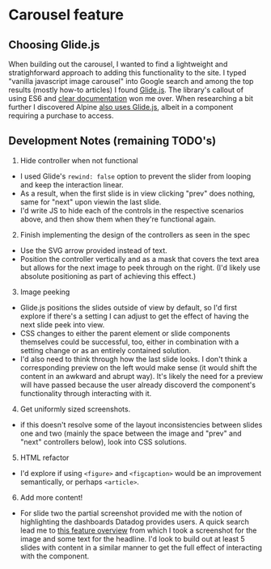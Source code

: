 # Carousel feature

## Choosing Glide.js

When building out the carousel, I wanted to find a lightweight and stratighforward approach to adding this functionality to the site. I typed "vanilla javascript image carousel" into Google search and among the top results (mostly how-to articles) I found [Glide.js](https://glidejs.com/). The library's callout of using ES6 and [clear documentation](https://glidejs.com/docs/) won me over. When researching a bit further I discovered Alpine [also uses Glide.js](https://alpinejs.dev/component/glide), albeit in a component requiring a purchase to access.

## Development Notes (remaining TODO's)

1. Hide controller when not functional
- I used Glide's `rewind: false` option to prevent the slider from looping and keep the interaction linear.
- As a result, when the first slide is in view clicking "prev" does nothing, same for "next" upon viewin the last slide.
- I'd write JS to hide each of the controls in the respective scenarios above, and then show them when they're functional again.
2. Finish implementing the design of the controllers as seen in the spec
- Use the SVG arrow provided instead of text.
- Position the controller vertically and as a mask that covers the text area but allows for the next image to peek through on the right. (I'd likely use absolute positioning as part of achieving this effect.)
3. Image peeking
- Glide.js positions the slides outside of view by default, so I'd first explore if there's a setting I can adjust to get the effect of having the next slide peek into view.
- CSS changes to either the parent element or slide components themselves could be successful, too, either in combination with a setting change or as an entirely contained solution.
- I'd also need to think through how the last slide looks. I don't think a corresponding preview on the left would make sense (it would shift the content in an awkward and abrupt way). It's likely the need for a preview will have passed because the user already discoverd the component's functionality through interacting with it.
4. Get uniformly sized screenshots.
- if this doesn't resolve some of the layout inconsistencies between slides one and two (mainly the space between the image and "prev" and "next" controllers below), look into CSS solutions.
5. HTML refactor
- I'd explore if using `<figure>` and `<figcaption>` would be an improvement semantically, or perhaps `<article>`.
6. Add more content!
- For slide two the partial screenshot provided me with the notion of highlighting the dashboards Datadog provides users. A quick search lead me to [this feature overview](https://www.datadoghq.com/dashboards/elb-dashboard/) from which I took a screenshot for the image and some text for the headline. I'd look to build out at least 5 slides with content in a similar manner to get the full effect of interacting with the component.